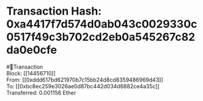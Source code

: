 
Transaction Hash: 0xa4417f7d574d0ab043c0029330c0517f49c3b702cd2eb0a545267c82da0e0cfe
====================================================================================
  
#💸Transaction  
Block: [[14456710]]  
From: [[0xddd617bd621970b7c15bb24d8cd8359486969d43]]  
To: [[0xbc8ec259e3026ae0d87bc442d034d6882ce4a35c]]  
Transferred: 0.001156 Ether